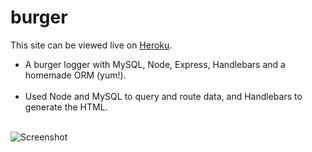 # burger
This site can be viewed live on  [Heroku](https://polar-badlands-85797.herokuapp.com).

* A burger logger with MySQL, Node, Express, Handlebars and a homemade ORM (yum!).
<br><br>
* Used Node and MySQL to query and route data, and Handlebars to generate the HTML.
<br><br>

![Screenshot](https://user-images.githubusercontent.com/28736699/31204959-45176312-a923-11e7-83f4-dad477401c77.png)
